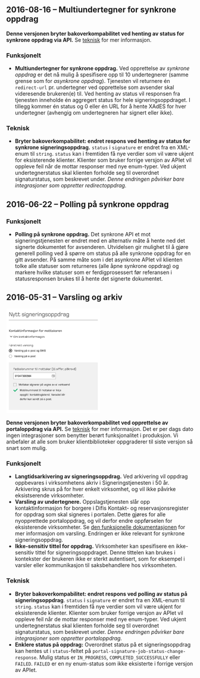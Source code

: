 ## 2016-08-16 – Multiundertegner for synkrone oppdrag

**Denne versjonen bryter bakoverkompabilitet ved henting av status for synkrone oppdrag via API.** Se [teknisk](#teknisk) for mer informasjon.

### Funksjonelt

* **Multiundertegner for synkrone oppdrag.** Ved opprettelse av _synkrone oppdrag_ er det nå mulig å spesifisere opp til 10 undertegnerer (samme grense som for _asynkrone oppdrag_). Tjenesten vil returnere én `redirect-url` pr. undertegner ved opprettelse som avsender skal videresende brukeren(e) til. Ved henting av status vil responsen fra tjenesten inneholde én aggregert status for hele signeringsoppdraget. I tillegg kommer én status og 0 eller én URL for å hente XAdES for hver undertegner (avhengig om undertegneren har signert eller ikke).

### Teknisk

* **Bryter bakoverkompabilitet: endret respons ved henting av status for synkrone signeringsoppdrag.** `status` i `signature` er endret fra en XML-enum til `string`. `status` kan i fremtiden få nye verdier som vil være ukjent for eksisterende klienter. Klienter som bruker forrige versjon av APIet vil oppleve feil når de mottar responser med nye enum-typer. Ved ukjent undertegnerstatus skal klienten forholde seg til overordnet signaturstatus, som beskrevet under. _Denne endringen påvirker bare integrasjoner som oppretter redirectoppdrag._

## 2016-06-22 – Polling på synkrone oppdrag

###  Funksjonelt

* **Polling på synkrone oppdrag.**
  Det synkrone API et mot signeringstjenesten er endret med en alternativ måte å hente ned det signerte dokumentet for avsenderen. Utvidelsen gir mulighet til å gjøre generell polling ved å spørre om status på alle synkrone oppdrag for en gitt avsender. På samme måte som i det asynkrone APIet vil klienten tolke alle statuser som returneres (alle åpne synkrone oppdrag) og markere hvilke statuser som er ferdigprosessert før referansen i statusresponsen brukes til å hente det signerte dokumentet.

## 2016-05-31 – Varsling og arkiv

<img src="screenshots/2016-05-31-virksomhetsgrensesnitt-varsling.png" style="width: 50%" alt="Skjermbilde av varsling i virksomhetsadmin" width="30%"></img>

**Denne versjonen bryter bakoverkompabilitet ved opprettelse av portaloppdrag via API.** Se [teknisk](#teknisk-1) for mer informasjon. Det er per dags dato ingen integrasjoner som benytter berørt funksjonalitet i produksjon. Vi anbefaler at alle som bruker klientbiblioteker oppgraderer til siste versjon så snart som mulig.

### Funksjonelt

* **Langtidsarkivering av signeringsoppdrag.**
  Ved arkivering vil oppdrag oppbevares i virksomhetens akriv i Signeringstjenesten i 50 år. Arkivering skrus på for hver enkelt virksomhet, og vil ikke påvirke eksistserende virksomheter.
* **Varsling av undertegnere.** 
  Oppslagstjenesten slår opp kontaktinformasjon for borgere i Difis Kontakt- og reservasjonsregister for oppdrag som skal signeres i portalen. Dette gjøres for alle nyopprettede portaloppdrag, og vil derfor endre oppførselen for eksisterende virksomheter. Se [den funksjonelle dokumentasjonen](funksjonell-spesifikasjon.md#varsling) for mer informasjon om varsling. Endringen er ikke relevant for synkrone signeringsoppdrag.
* **Ikke-sensitiv tittel for oppdrag.**
  Virksomheter kan spesifisere en ikke-sensitiv tittel for signeringsoppdraget. Denne tittelen kan brukes i kontekster der brukeren ikke er sterkt autentisert, som for eksempel i varsler eller kommunikasjon til saksbehandlere hos virksomheten.

### Teknisk

* **Bryter bakoverkompabilitet: endret respons ved polling av status på signeringsoppdrag**.
  `status` i `signature` er endret fra en XML-enum til `string`. `status` kan i fremtiden få nye verdier som vil være ukjent for eksisterende klienter. Klienter som bruker forrige versjon av APIet vil oppleve feil når de mottar responser med nye enum-typer. Ved ukjent undertegnerstatus skal klienten forholde seg til overordnet signaturstatus, som beskrevet under. *Denne endringen påvirker bare integrasjoner som oppretter portaloppdrag.*
* **Enklere status på oppdrag:** Overordnet status på et signeringsoppdrag kan hentes ut i `status`-feltet på `portal-signature-job-status-change-response`. Mulig status er `IN_PROGRESS`, `COMPLETED_SUCCESSFULLY` eller `FAILED`. `FAILED` er en ny enum-status som ikke eksisterte i forrige versjon av APIet.

